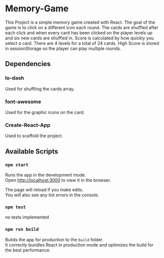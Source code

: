 # Memory-Game

This Project is a simple memory game created with React. The goal of the game is to click on a different icon each round. The cards are shuffled after each click and when every card has been clicked on the player levels up and six new cards are shuffled in. Score is calculated by how quickly you select a card. There are 4 levels for a total of 24 cards. High Score is stored in sessionStorage so the player can play multiple rounds.

## Dependencies

### lo-dash

Used for shuffling the cards array.

### font-awesome

Used for the graphic icons on the card.

### Create-React-App

Used to scaffold the project.

## Available Scripts

### `npm start`

Runs the app in the development mode.\
Open [http://localhost:3000](http://localhost:3000) to view it in the browser.

The page will reload if you make edits.\
You will also see any lint errors in the console.

### `npm test`

no tests implemented

### `npm run build`

Builds the app for production to the `build` folder.\
It correctly bundles React in production mode and optimizes the build for the best performance.
